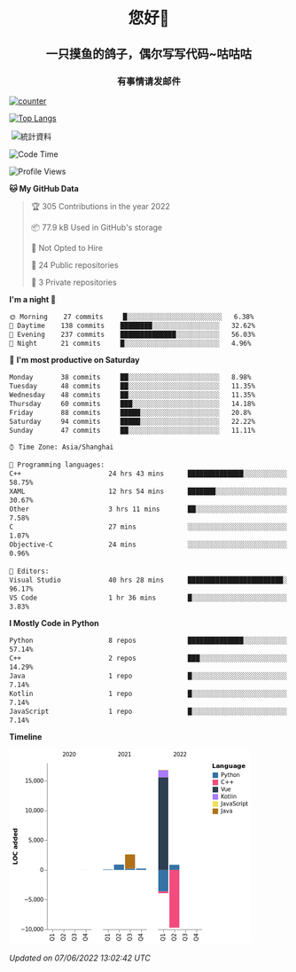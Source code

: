 

<!--
**kitUIN/kitUIN** is a ✨ _special_ ✨ repository because its `README.md` (this file) appears on your GitHub profile.

Here are some ideas to get you started:

- 🔭 I’m currently working on ...
- 🌱 I’m currently learning ...
- 👯 I’m looking to collaborate on ...
- 🤔 I’m looking for help with ...
- 💬 Ask me about ...
- 📫 How to reach me: ...
- 😄 Pronouns: ...
- ⚡ Fun fact: ...
-->
<h1 align="center">您好👋</h1>
<h2 align="center">一只摸鱼的鸽子，偶尔写写代码~咕咕咕</h2>
<h3 align="center">有事情请发邮件</h3>

[![counter](https://count.getloli.com/get/@KitUIN?theme=rule34)](https://count.getloli.com/)

[![Top Langs](https://github-readme-stats.vercel.app/api/top-langs/?username=kitUIN&show_icons=true&theme=gruvbox&locale=cn&layout=compact)](https://github.com/anuraghazra/github-readme-stats)

<p>&nbsp;<img align="center" src="https://github-readme-stats.vercel.app/api?username=kitUIN&show_icons=true&theme=gruvbox&locale=cn" alt="統計資料" /></p>


<!--START_SECTION:waka-->
![Code Time](http://img.shields.io/badge/Code%20Time-578%20hrs%2047%20mins-blue)

![Profile Views](http://img.shields.io/badge/Profile%20Views-0-blue)

**🐱 My GitHub Data** 

> 🏆 305 Contributions in the year 2022
 > 
> 📦 77.9 kB Used in GitHub's storage 
 > 
> 🚫 Not Opted to Hire
 > 
> 📜 24 Public repositories 
 > 
> 🔑 3 Private repositories  
 > 
**I'm a night 🦉** 

```text
🌞 Morning    27 commits     █░░░░░░░░░░░░░░░░░░░░░░░░   6.38% 
🌆 Daytime    138 commits    ████████░░░░░░░░░░░░░░░░░   32.62% 
🌃 Evening    237 commits    ██████████████░░░░░░░░░░░   56.03% 
🌙 Night      21 commits     █░░░░░░░░░░░░░░░░░░░░░░░░   4.96%

```
📅 **I'm most productive on Saturday** 

```text
Monday       38 commits     ██░░░░░░░░░░░░░░░░░░░░░░░   8.98% 
Tuesday      48 commits     ██░░░░░░░░░░░░░░░░░░░░░░░   11.35% 
Wednesday    48 commits     ██░░░░░░░░░░░░░░░░░░░░░░░   11.35% 
Thursday     60 commits     ███░░░░░░░░░░░░░░░░░░░░░░   14.18% 
Friday       88 commits     █████░░░░░░░░░░░░░░░░░░░░   20.8% 
Saturday     94 commits     █████░░░░░░░░░░░░░░░░░░░░   22.22% 
Sunday       47 commits     ██░░░░░░░░░░░░░░░░░░░░░░░   11.11%

```


```text
⌚︎ Time Zone: Asia/Shanghai

💬 Programming languages: 
C++                      24 hrs 43 mins      ██████████████░░░░░░░░░░░   58.75% 
XAML                     12 hrs 54 mins      ███████░░░░░░░░░░░░░░░░░░   30.67% 
Other                    3 hrs 11 mins       ██░░░░░░░░░░░░░░░░░░░░░░░   7.58% 
C                        27 mins             ░░░░░░░░░░░░░░░░░░░░░░░░░   1.07% 
Objective-C              24 mins             ░░░░░░░░░░░░░░░░░░░░░░░░░   0.96%

📝 Editors: 
Visual Studio            40 hrs 28 mins      ████████████████████████░   96.17% 
VS Code                  1 hr 36 mins        █░░░░░░░░░░░░░░░░░░░░░░░░   3.83%

```

**I Mostly Code in Python** 

```text
Python                   8 repos             ██████████████░░░░░░░░░░░   57.14% 
C++                      2 repos             ███░░░░░░░░░░░░░░░░░░░░░░   14.29% 
Java                     1 repo              █░░░░░░░░░░░░░░░░░░░░░░░░   7.14% 
Kotlin                   1 repo              █░░░░░░░░░░░░░░░░░░░░░░░░   7.14% 
JavaScript               1 repo              █░░░░░░░░░░░░░░░░░░░░░░░░   7.14%

```


**Timeline**

![Chart not found](https://raw.githubusercontent.com/kitUIN/kitUIN/main/charts/bar_graph.png) 


 *Updated on 07/06/2022 13:02:42 UTC*
<!--END_SECTION:waka-->
